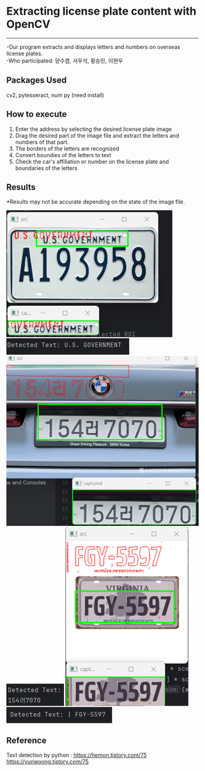 # Extracting license plate content with OpenCV
---
-Our program extracts and displays letters and numbers on overseas license plates.<br>
-Who participated: 양수겸, 서우석, 황승민, 이현우

**Packages Used**
---
cv2, pytesseract, num py (need install)

**How to execute**
---
1. Enter the address by selecting the desired license plate image
2. Drag the desired part of the image file and extract the letters and numbers of that part.
3. The borders of the letters are recognized
4. Convert boundies of the letters to text
5. Check the car's affiliation or number on the license plate and boundaries of the letters

**Results**
---
*Results may not be accurate depending on the state of the image file.

![car plate img1](https://github.com/SuGyeomY/Convert-handwriting-to-text/blob/main/Result_image/1.png?raw=true)
![car plate r1](https://github.com/SuGyeomY/Convert-handwriting-to-text/blob/main/Result_image/1-1.png?raw=true)
![car plate img2](https://github.com/SuGyeomY/Convert-handwriting-to-text/blob/main/Result_image/2.png?raw=true)
![car plate r2](https://github.com/SuGyeomY/Convert-handwriting-to-text/blob/main/Result_image/2-2.png?raw=true)
![car plate img3](https://github.com/SuGyeomY/Convert-handwriting-to-text/blob/main/Result_image/3.png?raw=true)
![car plate r3](https://github.com/SuGyeomY/Convert-handwriting-to-text/blob/main/Result_image/3-1.png?raw=true)

**Reference**
---
Text detection by python : 
<https://hemon.tistory.com/75> <br>
<https://yunwoong.tistory.com/75>
